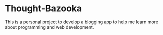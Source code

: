 Thought-Bazooka
===============

This is a personal project to develop a blogging app to help me learn more about programming and web development.